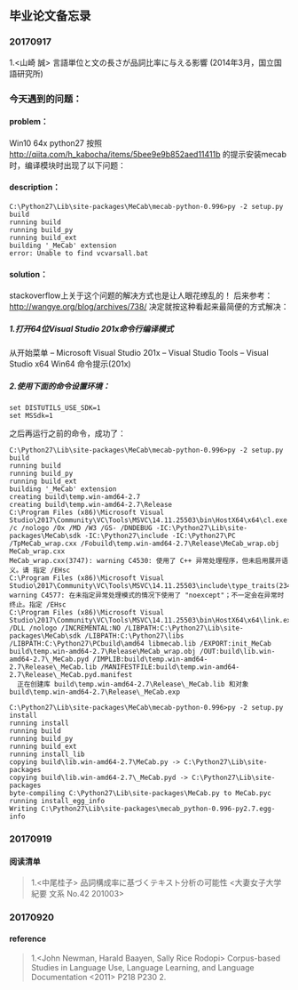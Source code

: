 ## 毕业论文备忘录

### 20170917 
1.<山崎 誠> 言語単位と文の長さが品詞比率に与える影響 (2014年3月，国立国語研究所)

### 今天遇到的问题：
#### problem：
Win10 64x python27 按照 http://qiita.com/h_kabocha/items/5bee9e9b852aed11411b 的提示安装mecab时，编译模块时出现了以下问题：
#### description：
```
C:\Python27\Lib\site-packages\MeCab\mecab-python-0.996>py -2 setup.py build
running build
running build_py
running build_ext
building '_MeCab' extension
error: Unable to find vcvarsall.bat
```

#### solution：
stackoverflow上关于这个问题的解决方式也是让人眼花缭乱的！
后来参考：http://wangye.org/blog/archives/738/
决定就按这种看起来最简便的方式解决：

##### 1.打开64位Visual Studio 201x命令行编译模式
从开始菜单 – Microsoft Visual Studio 201x – Visual Studio Tools – Visual Studio x64 Win64 命令提示(201x)
##### 2.使用下面的命令设置环境：
```
set DISTUTILS_USE_SDK=1
set MSSdk=1
```

之后再运行之前的命令，成功了：

```
C:\Python27\Lib\site-packages\MeCab\mecab-python-0.996>py -2 setup.py build
running build
running build_py
running build_ext
building '_MeCab' extension
creating build\temp.win-amd64-2.7
creating build\temp.win-amd64-2.7\Release
C:\Program Files (x86)\Microsoft Visual Studio\2017\Community\VC\Tools\MSVC\14.11.25503\bin\HostX64\x64\cl.exe /c /nologo /Ox /MD /W3 /GS- /DNDEBUG -IC:\Python27\Lib\site-packages\MeCab\sdk -IC:\Python27\include -IC:\Python27\PC /TpMeCab_wrap.cxx /Fobuild\temp.win-amd64-2.7\Release\MeCab_wrap.obj
MeCab_wrap.cxx
MeCab_wrap.cxx(3747): warning C4530: 使用了 C++ 异常处理程序，但未启用展开语义。请 指定 /EHsc
C:\Program Files (x86)\Microsoft Visual Studio\2017\Community\VC\Tools\MSVC\14.11.25503\include\type_traits(2342): warning C4577: 在未指定异常处理模式的情况下使用了 "noexcept"；不一定会在异常时终止。指定 /EHsc
C:\Program Files (x86)\Microsoft Visual Studio\2017\Community\VC\Tools\MSVC\14.11.25503\bin\HostX64\x64\link.exe /DLL /nologo /INCREMENTAL:NO /LIBPATH:C:\Python27\Lib\site-packages\MeCab\sdk /LIBPATH:C:\Python27\libs /LIBPATH:C:\Python27\PCbuild\amd64 libmecab.lib /EXPORT:init_MeCab build\temp.win-amd64-2.7\Release\MeCab_wrap.obj /OUT:build\lib.win-amd64-2.7\_MeCab.pyd /IMPLIB:build\temp.win-amd64-2.7\Release\_MeCab.lib /MANIFESTFILE:build\temp.win-amd64-2.7\Release\_MeCab.pyd.manifest
  正在创建库 build\temp.win-amd64-2.7\Release\_MeCab.lib 和对象 build\temp.win-amd64-2.7\Release\_MeCab.exp

C:\Python27\Lib\site-packages\MeCab\mecab-python-0.996>py -2 setup.py install
running install
running build
running build_py
running build_ext
running install_lib
copying build\lib.win-amd64-2.7\MeCab.py -> C:\Python27\Lib\site-packages
copying build\lib.win-amd64-2.7\_MeCab.pyd -> C:\Python27\Lib\site-packages
byte-compiling C:\Python27\Lib\site-packages\MeCab.py to MeCab.pyc
running install_egg_info
Writing C:\Python27\Lib\site-packages\mecab_python-0.996-py2.7.egg-info
```

### 20170919
#### 阅读清单
> 1.<中尾桂子> 品詞構成率に基づくテキスト分析の可能性 <大妻女子大学紀要 文系 No.42 201003>

### 20170920
#### reference
> 1.<John Newman, Harald Baayen, Sally Rice Rodopi> Corpus-based Studies in Language Use, Language Learning, and Language Documentation
<2011> P218 P230<from google book>
> 2.





